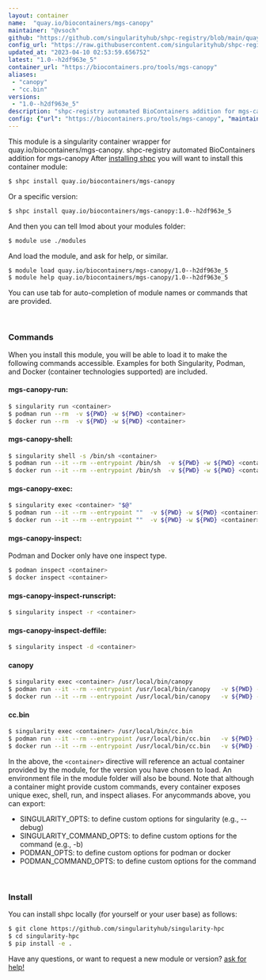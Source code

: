 ```yaml
---
layout: container
name:  "quay.io/biocontainers/mgs-canopy"
maintainer: "@vsoch"
github: "https://github.com/singularityhub/shpc-registry/blob/main/quay.io/biocontainers/mgs-canopy/container.yaml"
config_url: "https://raw.githubusercontent.com/singularityhub/shpc-registry/main/quay.io/biocontainers/mgs-canopy/container.yaml"
updated_at: "2023-04-10 02:53:59.656752"
latest: "1.0--h2df963e_5"
container_url: "https://biocontainers.pro/tools/mgs-canopy"
aliases:
 - "canopy"
 - "cc.bin"
versions:
 - "1.0--h2df963e_5"
description: "shpc-registry automated BioContainers addition for mgs-canopy"
config: {"url": "https://biocontainers.pro/tools/mgs-canopy", "maintainer": "@vsoch", "description": "shpc-registry automated BioContainers addition for mgs-canopy", "latest": {"1.0--h2df963e_5": "sha256:82a47c5bf181cd458fda6ff66ddf6e735aa3e1b9f130a90f963f959be1f6d37c"}, "tags": {"1.0--h2df963e_5": "sha256:82a47c5bf181cd458fda6ff66ddf6e735aa3e1b9f130a90f963f959be1f6d37c"}, "docker": "quay.io/biocontainers/mgs-canopy", "aliases": {"canopy": "/usr/local/bin/canopy", "cc.bin": "/usr/local/bin/cc.bin"}}
---
```


This module is a singularity container wrapper for quay.io/biocontainers/mgs-canopy.
shpc-registry automated BioContainers addition for mgs-canopy
After [installing shpc](#install) you will want to install this container module:


```bash
$ shpc install quay.io/biocontainers/mgs-canopy
```

Or a specific version:

```bash
$ shpc install quay.io/biocontainers/mgs-canopy:1.0--h2df963e_5
```

And then you can tell lmod about your modules folder:

```bash
$ module use ./modules
```

And load the module, and ask for help, or similar.

```bash
$ module load quay.io/biocontainers/mgs-canopy/1.0--h2df963e_5
$ module help quay.io/biocontainers/mgs-canopy/1.0--h2df963e_5
```

You can use tab for auto-completion of module names or commands that are provided.

<br>

### Commands

When you install this module, you will be able to load it to make the following commands accessible.
Examples for both Singularity, Podman, and Docker (container technologies supported) are included.

#### mgs-canopy-run:

```bash
$ singularity run <container>
$ podman run --rm  -v ${PWD} -w ${PWD} <container>
$ docker run --rm  -v ${PWD} -w ${PWD} <container>
```

#### mgs-canopy-shell:

```bash
$ singularity shell -s /bin/sh <container>
$ podman run --it --rm --entrypoint /bin/sh  -v ${PWD} -w ${PWD} <container>
$ docker run --it --rm --entrypoint /bin/sh  -v ${PWD} -w ${PWD} <container>
```

#### mgs-canopy-exec:

```bash
$ singularity exec <container> "$@"
$ podman run --it --rm --entrypoint ""  -v ${PWD} -w ${PWD} <container> "$@"
$ docker run --it --rm --entrypoint ""  -v ${PWD} -w ${PWD} <container> "$@"
```

#### mgs-canopy-inspect:

Podman and Docker only have one inspect type.

```bash
$ podman inspect <container>
$ docker inspect <container>
```

#### mgs-canopy-inspect-runscript:

```bash
$ singularity inspect -r <container>
```

#### mgs-canopy-inspect-deffile:

```bash
$ singularity inspect -d <container>
```


#### canopy

```bash
$ singularity exec <container> /usr/local/bin/canopy
$ podman run --it --rm --entrypoint /usr/local/bin/canopy   -v ${PWD} -w ${PWD} <container> -c " $@"
$ docker run --it --rm --entrypoint /usr/local/bin/canopy   -v ${PWD} -w ${PWD} <container> -c " $@"
```


#### cc.bin

```bash
$ singularity exec <container> /usr/local/bin/cc.bin
$ podman run --it --rm --entrypoint /usr/local/bin/cc.bin   -v ${PWD} -w ${PWD} <container> -c " $@"
$ docker run --it --rm --entrypoint /usr/local/bin/cc.bin   -v ${PWD} -w ${PWD} <container> -c " $@"
```



In the above, the `<container>` directive will reference an actual container provided
by the module, for the version you have chosen to load. An environment file in the
module folder will also be bound. Note that although a container
might provide custom commands, every container exposes unique exec, shell, run, and
inspect aliases. For anycommands above, you can export:

 - SINGULARITY_OPTS: to define custom options for singularity (e.g., --debug)
 - SINGULARITY_COMMAND_OPTS: to define custom options for the command (e.g., -b)
 - PODMAN_OPTS: to define custom options for podman or docker
 - PODMAN_COMMAND_OPTS: to define custom options for the command

<br>

### Install

You can install shpc locally (for yourself or your user base) as follows:

```bash
$ git clone https://github.com/singularityhub/singularity-hpc
$ cd singularity-hpc
$ pip install -e .
```

Have any questions, or want to request a new module or version? [ask for help!](https://github.com/singularityhub/singularity-hpc/issues)